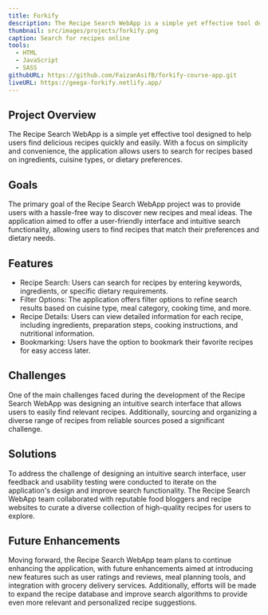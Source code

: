 ```yaml
---
title: Forkify
description: The Recipe Search WebApp is a simple yet effective tool designed to help users find delicious recipes quickly and easily. With a focus on simplicity and convenience, the application allows users to search for recipes based on ingredients, cuisine types, or dietary preferences.
thumbnail: src/images/projects/forkify.png
caption: Search for recipes online
tools:
  - HTML
  - JavaScript
  - SASS
githubURL: https://github.com/FaizanAsifB/forkify-course-app.git
liveURL: https://geega-forkify.netlify.app/
---
```


## Project Overview

The Recipe Search WebApp is a simple yet effective tool designed to help users find delicious recipes quickly and easily. With a focus on simplicity and convenience, the application allows users to search for recipes based on ingredients, cuisine types, or dietary preferences.

## Goals

The primary goal of the Recipe Search WebApp project was to provide users with a hassle-free way to discover new recipes and meal ideas. The application aimed to offer a user-friendly interface and intuitive search functionality, allowing users to find recipes that match their preferences and dietary needs.

## Features

- Recipe Search: Users can search for recipes by entering keywords, ingredients, or specific dietary requirements.
- Filter Options: The application offers filter options to refine search results based on cuisine type, meal category, cooking time, and more.
- Recipe Details: Users can view detailed information for each recipe, including ingredients, preparation steps, cooking instructions, and nutritional information.
- Bookmarking: Users have the option to bookmark their favorite recipes for easy access later.

## Challenges

One of the main challenges faced during the development of the Recipe Search WebApp was designing an intuitive search interface that allows users to easily find relevant recipes. Additionally, sourcing and organizing a diverse range of recipes from reliable sources posed a significant challenge.

## Solutions

To address the challenge of designing an intuitive search interface, user feedback and usability testing were conducted to iterate on the application's design and improve search functionality. The Recipe Search WebApp team collaborated with reputable food bloggers and recipe websites to curate a diverse collection of high-quality recipes for users to explore.

## Future Enhancements

Moving forward, the Recipe Search WebApp team plans to continue enhancing the application, with future enhancements aimed at introducing new features such as user ratings and reviews, meal planning tools, and integration with grocery delivery services. Additionally, efforts will be made to expand the recipe database and improve search algorithms to provide even more relevant and personalized recipe suggestions.
